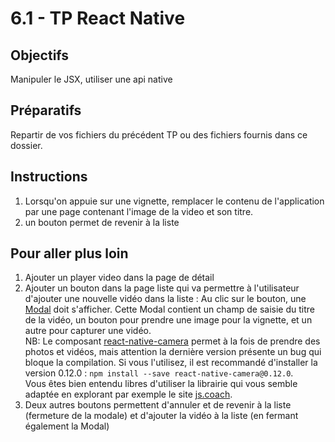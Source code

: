# 6.1 - TP React Native

## Objectifs
Manipuler le JSX, utiliser une api native

## Préparatifs
Repartir de vos fichiers du précédent TP ou des fichiers fournis dans ce dossier.

## Instructions
1. Lorsqu'on appuie sur une vignette, remplacer le contenu de l'application par une page contenant l'image de la video et son titre.
1. un bouton permet de revenir à la liste

## Pour aller plus loin
1. Ajouter un player video dans la page de détail
1. Ajouter un bouton dans la page liste qui va permettre à l'utilisateur d'ajouter une nouvelle vidéo dans la liste : Au clic sur le bouton, une [Modal](https://facebook.github.io/react-native/docs/modal.html) doit s'afficher. Cette Modal contient un champ de saisie du titre de la vidéo, un bouton pour prendre une image pour la vignette, et un autre pour capturer une vidéo.<br>
	NB: Le composant [react-native-camera](https://github.com/react-native-community/react-native-camera) permet à la fois de prendre des photos et vidéos, mais attention la dernière version présente un bug qui bloque la compilation. Si vous l'utilisez, il est recommandé d'installer la version 0.12.0 : `npm install --save react-native-camera@0.12.0`.<br>
	Vous êtes bien entendu libres d'utiliser la librairie qui vous semble adaptée en explorant par exemple le site [js.coach](https://js.coach/?collection=React+Native).
1. Deux autres boutons permettent d'annuler et de revenir à la liste (fermeture de la modale) et d'ajouter la vidéo à la liste (en fermant également la Modal)
